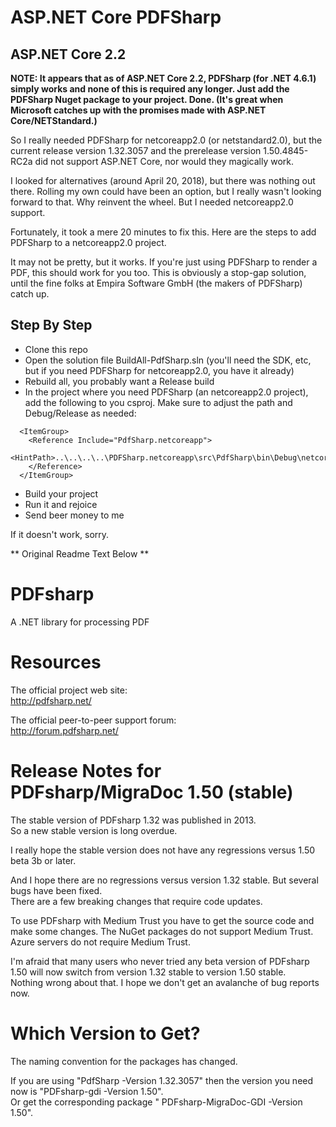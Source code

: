 # ASP.NET Core PDFSharp


## ASP.NET Core 2.2

**NOTE: It appears that as of ASP.NET Core 2.2, PDFSharp (for .NET 4.6.1) simply works and none of this is required any longer. Just add the PDFSharp Nuget package to your project. Done. (It's great when Microsoft catches up with the promises made with ASP.NET Core/NETStandard.)**




So I really needed PDFSharp for netcoreapp2.0 (or netstandard2.0), but the current release version 1.32.3057 and the prerelease version 1.50.4845-RC2a 
did not support ASP.NET Core, nor would they magically work.

I looked for alternatives (around April 20, 2018), but there was nothing out there. Rolling my own could have been an option, 
but I really wasn't looking forward to that. Why reinvent the wheel. But I needed netcoreapp2.0 support.

Fortunately, it took a mere 20 minutes to fix this. Here are the steps to add PDFSharp to a netcoreapp2.0 project.

It may not be pretty, but it works. If you're just using PDFSharp to render a PDF, this should work for you too.
This is obviously a stop-gap solution, until the fine folks at Empira Software GmbH (the makers of PDFSharp) catch up.

## Step By Step

- Clone this repo
- Open the solution file BuildAll-PdfSharp.sln (you'll need the SDK, etc, but if you need PDFSharp for netcoreapp2.0, you have it already)
- Rebuild all, you probably want a Release build
- In the project where you need PDFSharp (an netcoreapp2.0 project), add the following to you csproj. Make sure to adjust the path and Debug/Release as needed:

```
  <ItemGroup>
    <Reference Include="PdfSharp.netcoreapp">
      <HintPath>..\..\..\..\PDFSharp.netcoreapp\src\PdfSharp\bin\Debug\netcoreapp2.0\PdfSharp.netcoreapp.dll</HintPath>
    </Reference>
  </ItemGroup>
```

- Build your project
- Run it and rejoice 
- Send beer money to me

If it doesn't work, sorry.

** Original Readme Text Below **

# PDFsharp
A .NET library for processing PDF

# Resources

The official project web site:  
http://pdfsharp.net/

The official peer-to-peer support forum:  
http://forum.pdfsharp.net/

# Release Notes for PDFsharp/MigraDoc 1.50 (stable)

The stable version of PDFsharp 1.32 was published in 2013.  
So a new stable version is long overdue.

I really hope the stable version does not have any regressions versus 1.50 beta 3b or later.

And I hope there are no regressions versus version 1.32 stable. But several bugs have been fixed.  
There are a few breaking changes that require code updates.

To use PDFsharp with Medium Trust you have to get the source code and make some changes. The NuGet packages do not support Medium Trust.  
Azure servers do not require Medium Trust.

I'm afraid that many users who never tried any beta version of PDFsharp 1.50 will now switch from version 1.32 stable to version 1.50 stable.  
Nothing wrong about that. I hope we don't get an avalanche of bug reports now.


# Which Version to Get?

The naming convention for the packages has changed.

If you are using "PdfSharp -Version 1.32.3057" then the version you need now is "PDFsharp-gdi -Version 1.50".  
Or get the corresponding package " PDFsharp-MigraDoc-GDI -Version 1.50".

